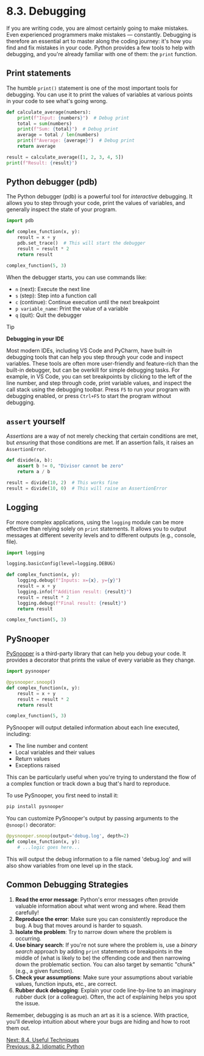 # 8.3. Debugging

If you are writing code, you are almost certainly going to make mistakes. Even experienced programmers make mistakes —
constantly. Debugging is therefore an essential art to master along the coding journey: it's how you find and fix
mistakes in your code. Python provides a few tools to help with debugging, and you're already familiar with one of them:
the `print` function.

## Print statements

The humble `print()` statement is one of the most important tools for debugging. You can use it to print the values of
variables at various points in your code to see what's going wrong.

```python
def calculate_average(numbers):
    print(f"Input: {numbers}")  # Debug print
    total = sum(numbers)
    print(f"Sum: {total}")  # Debug print
    average = total / len(numbers)
    print(f"Average: {average}")  # Debug print
    return average

result = calculate_average([1, 2, 3, 4, 5])
print(f"Result: {result}")
```

## Python debugger (pdb)

The Python debugger (pdb) is a powerful tool for _interactive_ debugging. It allows you to step through your code, print
the values of variables, and generally inspect the state of your program.

```python
import pdb

def complex_function(x, y):
    result = x + y
    pdb.set_trace()  # This will start the debugger
    result = result * 2
    return result

complex_function(5, 3)
```

When the debugger starts, you can use commands like:

- `n` (next): Execute the next line
- `s` (step): Step into a function call
- `c` (continue): Continue execution until the next breakpoint
- `p variable_name`: Print the value of a variable
- `q` (quit): Quit the debugger

> [!TIP]
>
> **Debugging in your IDE**
>
> Most modern IDEs, including VS Code and PyCharm, have built-in debugging tools that can help you step through your
> code and inspect variables. These tools are often more user-friendly and feature-rich than the built-in debugger, but
> can be overkill for simple debugging tasks. For example, in VS Code, you can set breakpoints by clicking to the left
> of the line number, and step through code, print variable values, and inspect the call stack using the debugging
> toolbar. Press `F5` to run your program with debugging enabled, or press `Ctrl+F5` to start the program without
> debugging.

## `assert` yourself

_Assertions_ are a way of not merely checking that certain conditions are met, but _ensuring_ that those conditions are
met. If an assertion fails, it raises an `AssertionError`.

```python
def divide(a, b):
    assert b != 0, "Divisor cannot be zero"
    return a / b

result = divide(10, 2)  # This works fine
result = divide(10, 0)  # This will raise an AssertionError
```

## Logging

For more complex applications, using the `logging` module can be more effective than relying solely on `print`
statements. It allows you to output messages at different severity levels and to different outputs (e.g., console,
file).

```python
import logging

logging.basicConfig(level=logging.DEBUG)

def complex_function(x, y):
    logging.debug(f"Inputs: x={x}, y={y}")
    result = x + y
    logging.info(f"Addition result: {result}")
    result = result * 2
    logging.debug(f"Final result: {result}")
    return result

complex_function(5, 3)
```

## PySnooper

[PySnooper](https://github.com/cool-RR/PySnooper) is a third-party library that can help you debug your code. It
provides a decorator that prints the value of every variable as they change.

```python
import pysnooper

@pysnooper.snoop()
def complex_function(x, y):
    result = x + y
    result = result * 2
    return result

complex_function(5, 3)
```

PySnooper will output detailed information about each line executed, including:

- The line number and content
- Local variables and their values
- Return values
- Exceptions raised

This can be particularly useful when you're trying to understand the flow of a complex function or track down a bug
that's hard to reproduce.

To use PySnooper, you first need to install it:

```bash
pip install pysnooper
```

You can customize PySnooper's output by passing arguments to the `@snoop()` decorator:

```python
@pysnooper.snoop(output='debug.log', depth=2)
def complex_function(x, y):
    # ...logic goes here...
```

This will output the debug information to a file named 'debug.log' and will also show variables from one level up in the
stack.

## Common Debugging Strategies

1. **Read the error message**: Python's error messages often provide valuable information about what went wrong and
   where. Read them carefully!
2. **Reproduce the error**: Make sure you can consistently reproduce the bug. A bug that moves around is harder to
   squash.
3. **Isolate the problem**: Try to narrow down where the problem is occurring.
4. **Use binary search**: If you're not sure where the problem is, use a _binary search_ approach by adding `print`
   statements or breakpoints in the middle of (what is likely to be) the offending code and then narrowing down the
   problematic section. You can also target by semantic "chunk" (e.g., a given function).
5. **Check your assumptions**: Make sure your assumptions about variable values, function inputs, etc., are correct.
6. **Rubber duck debugging**: Explain your code line-by-line to an imaginary rubber duck (or a colleague). Often, the
   act of explaining helps you spot the issue.

Remember, debugging is as much an art as it is a science. With practice, you'll develop intuition about where your bugs are hiding and how to root them out.

[Next: 8.4. Useful Techniques](8.4.%20Useful%20Techniques.md)<br>
[Previous: 8.2. Idiomatic Python](8.2.%20Idiomatic%20Python.md)
